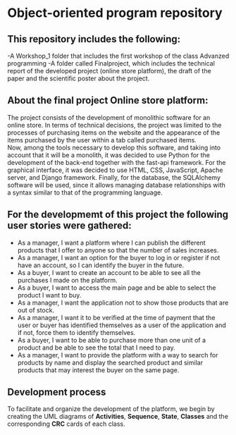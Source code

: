 # Object-oriented program repository

## This repository includes the following:
-A Workshop_1 folder that includes the first workshop of the class Advanzed programming 
-A folder called Finalproject, which includes the technical report of the developed project (online store platform), the draft of the paper and the scientific poster about the project.

## About the final project Online store platform:
The project consists of the development of monolithic software for an online store.  In terms of technical decisions, the project was limited to the processes of purchasing items on the website and the appearance of the items purchased by the user within a tab called purchased items.  
Now, among the tools necessary to develop this software, and taking into account that it will be a monolith, it was decided to use Python for the development of the back-end together with the fast-api framework. For the graphical interface, it was decided to use HTML, CSS, JavaScript, Apache server, and Django framework. Finally, for the database, the SQLAlchemy software will be used, since it allows managing database relationships with a syntax similar to that of the programming language.

## For the developmemt of this project the following user stories were gathered:

- As a manager, I want a platform where I can publish the different products that I offer to anyone so that the number of sales increases.
- As a manager, I want an option for the buyer to log in or register if not have an account, so I can identify the buyer in the future.
- As a buyer, I want to create an account to be able to see all the purchases I made on the platform. 
- As a buyer, I want to access the main page and be able to select the product I want to buy.
- As a manager, I want the application not to show those products that are out of stock.
- As a manager, I want it to be verified at the time of payment that the user or buyer has identified themselves as a user of the application and if not, force them to identify themselves.
- As a buyer, I want to be able to purchase more than one unit of a product and be able to see the total that I need to pay.
- As a manager, I want to provide the platform with a way to search for products by name and display the searched product and similar products that may interest the buyer on the same page. 

## Development process
To facilitate and organize the development of the platform, we begin by creating the UML diagrams of __Activities__, __Sequence__, __State__, __Classes__ and the corresponding __CRC__ cards of each class. 

